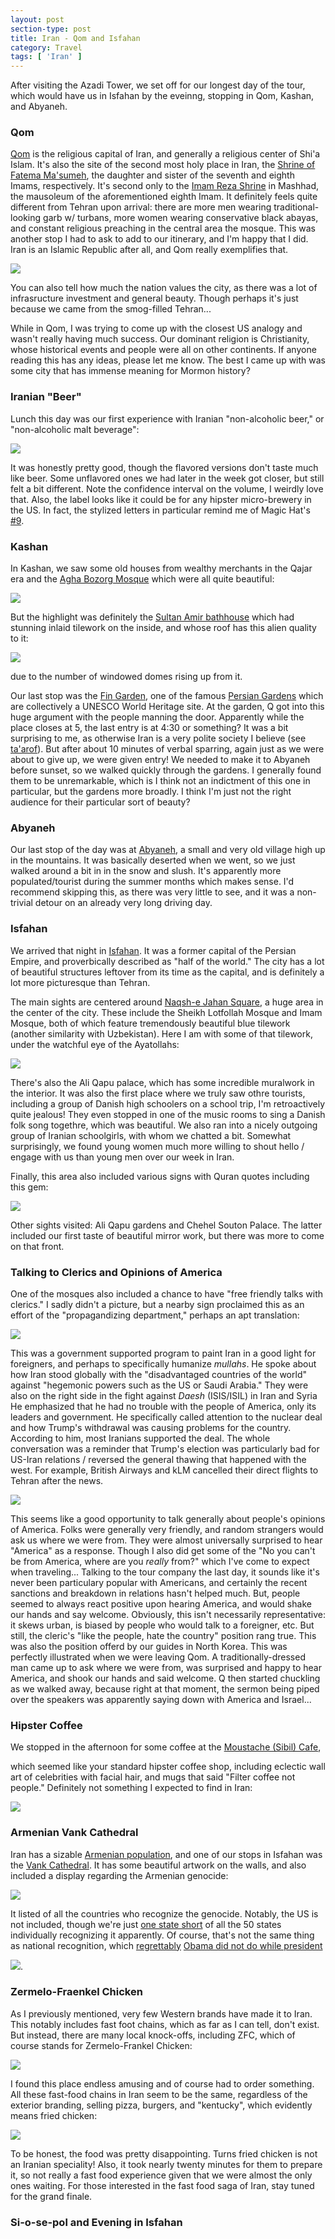 ```yaml
---
layout: post
section-type: post
title: Iran - Qom and Isfahan
category: Travel
tags: [ 'Iran' ]
---
```


After visiting the Azadi Tower, we set off for our longest day of the tour, which would have us in Isfahan by the eveinng, stopping in Qom, Kashan, and Abyaneh.

### Qom

[Qom](https://en.wikipedia.org/wiki/Qom)
is the religious capital of Iran, and generally a religious center of Shi'a Islam. It's also the site of the second most holy place in Iran, the 
[Shrine of Fatema Ma'sumeh](https://en.wikipedia.org/wiki/Fatimah_bint_Musa), the daughter and sister of the seventh and eighth Imams, respectively.
It's second only to the [Imam Reza Shrine](https://en.wikipedia.org/wiki/Imam_Reza_shrine) in Mashhad, the mausoleum of the aforementioned eighth Imam.
It definitely feels quite different from Tehran upon arrival: there are more men wearing traditional-looking garb w/ turbans, more women wearing conservative black abayas, and constant religious preaching in the central area the mosque.
This was another stop I had to ask to add to our itinerary, and I'm happy that I did. 
Iran is an Islamic Republic after all, and Qom really exemplifies that.

![](https://lh3.googleusercontent.com/iLFzEZczEVc0ENnZApRxlrdCteRTXNqc-qSdYT1Ebbmywn1d3cgojFdCCfQCx9gY40RMEwSljJClxSLV4K44bXotMlfaLQHfcZ-k_J8c0FFOo48GkpoR3RSrJeZTc3s8d5ReFkxNFg=w2400)

You can also tell how much the nation values the city, as there was a lot of infrasructure
investment and general beauty. Though perhaps it's just because we came from the smog-filled
Tehran...

While in Qom, I was trying to come up with the closest US analogy and wasn't really having much success. Our dominant 
religion is Christianity, whose historical events and people were all on other continents. If anyone reading this has any ideas,
please let me know. The best I came up with was some city that has immense meaning for Mormon history?

### Iranian "Beer"

Lunch this day was our first experience with Iranian "non-alcoholic beer," or "non-alcoholic malt beverage":

![](https://lh3.googleusercontent.com/APK2vZ0iTNwFyCV9Sy6g-dEuxCZJoRYsfJuvS26qNgLxFtDU5hllrOuOz0Ron9ET6iB-IsjkYk3XyetoPukzWQ3FB8c75sVPvUKYSPoBnW3VkL8FsOaBIaMdOXHKxOqqEH57sY2lQQ=w2400)

It was honestly pretty good, though the flavored versions don't taste much like beer. Some unflavored ones we had later in the
week got closer, but still felt a bit different. Note the confidence interval on the volume, I weirdly love that. Also, the 
label looks like it could be for any hipster micro-brewery in the US. In fact, the stylized letters in particular remind me of
Magic Hat's [#9](https://www.magichat.net/elixirs/9/).

### Kashan

In Kashan, we saw some old houses from wealthy merchants in the Qajar era and 
the [Agha Bozorg Mosque](https://en.wikipedia.org/wiki/Agha_Bozorg_Mosque) which were all quite beautiful:

![](https://lh3.googleusercontent.com/Aaot5TXwlunqrx9TOtyVC0WRD9O7-oQ6QXxTkH1qxq1U58I4Q241oskhlK9rqVU673Y45yHEuDDgPb3Ep-2z7zYCwTEvQ4zcF015WJU4RN_zpm8Xi80p8MuGJwIcCVwLqJdG6YicEA=w2400)

But the highlight was definitely
the [Sultan Amir bathhouse](https://en.wikipedia.org/wiki/Sultan_Amir_Ahmad_Bathhouse) which had stunning inlaid tilework on the inside, and whose roof has this alien quality to it:

![](https://lh3.googleusercontent.com/03u32Ogb0T9-yAt3TVwN7q3KqGV95EtoGeL3GPd7Dw2D4rEXIgM6vBbAYWrRQ2seLt2O7BBo9QJJ7pzLxDzvbG8r57TL1rQ_O5r4ULFG-j0lSr0evyv6LrTB59Gzhlgp4p9daCRPMA=w2400)

due to the number of windowed domes rising up from it.

Our last stop was the 
[Fin Garden](https://en.wikipedia.org/wiki/Fin_Garden), one of the famous [Persian Gardens](https://whc.unesco.org/en/list/1372) which are collectively a UNESCO World Heritage site. 
At the garden, Q got into this huge argument with the people manning the door. Apparently while the place closes at 5, the last entry is at 4:30 or something? It was a bit surprising
to me, as otherwise Iran is a very polite society I believe (see [ta'arof](https://www.latimes.com/local/great-reads/la-me-c1-tarof-20150706-story.html)). 
But after about 10 minutes of verbal sparring, again just as we were about to give up,
we were given entry! We needed to make it to Abyaneh before sunset, so we walked quickly
through the gardens. I generally found them to be unremarkable, which is I think not
an indictment of this one in particular, but the gardens more broadly. I think I'm just
not the right audience for their particular sort of beauty? 

### Abyaneh

Our last stop of the day was at 
[Abyaneh](https://en.wikipedia.org/wiki/Abyaneh), a small and very old village high up in the mountains. 
It was basically deserted when we went, so we just walked around a bit in in the snow and slush. It's apparently more populated/tourist during the summer months which makes sense.
I'd recommend skipping this, as there was very little to see, and it was a non-trivial detour on an already very long driving day.

### Isfahan

We arrived that night in 
[Isfahan](https://en.wikipedia.org/wiki/Isfahan). It was a former capital of the Persian Empire, and proverbically described as "half of the world." The city has a lot of beautiful structures leftover from its time as the capital, and is definitely a lot more picturesque than Tehran.

The main sights are centered around 
[Naqsh-e Jahan Square](https://en.wikipedia.org/wiki/Naqsh-e_Jahan_Square), 
a huge area in the center of the city. These include the Sheikh Lotfollah Mosque and Imam Mosque, both of which feature tremendously beautiful blue tilework (another similarity with Uzbekistan). 
Here I am with some of that tilework, under the watchful eye of the Ayatollahs:

![](https://lh3.googleusercontent.com/R6bFZjxWD18WxVkCovBgXMHVU6FJ8_0IUq2IhlYIqjCDIHRpWZAfaayVi7LwjxXkHkFIW67oR-HND-1EBJNJelRipL8ktk6S_ovrbazWRhrpFBBnUVUKXj8Dg_QyLCHv8RrsS6JKLQ=w2400)

There's also the Ali Qapu palace, which has some incredible muralwork in the interior.
It was also the first place where we truly saw othre tourists, including a group of Danish high schoolers on a school trip, I'm retroactively quite jealous! They even stopped in 
one of the music rooms to sing a Danish folk song togethre, which was beautiful. 
We also ran into a nicely outgoing
group of Iranian schoolgirls, with whom we chatted a bit. Somewhat surprisingly, we found young women much more willing to shout hello / engage with us than young men over our week in Iran.

Finally, this area also included various signs with Quran quotes including this gem:

![](https://lh3.googleusercontent.com/K8ntKemj8GXaLB__GAh5cBWpx33-MRDRgwTo0xlNwJq2pP9Nq04JIoSiknO7PaRh5ASyjYcX8Ve1ZR2jPfg6w3bEj5yyFVi5pzzkGzaa0HzLxqHvbxK64WJUKHB0Xlnj9HZOkddNkg=w2400)


Other sights visited: Ali Qapu gardens and Chehel Souton Palace. The latter included our first taste of beautiful mirror work, but there was more to come on that front.

### Talking to Clerics and Opinions of America

One of the mosques also included a chance to have "free friendly talks with clerics." I sadly didn't a picture, but a nearby sign proclaimed this as an effort of the "propagandizing department," perhaps an apt translation:

![](https://lh3.googleusercontent.com/Xn-zgihs1mlB_AqRCTvqVVxAayQSB6yglf_9DnjnyaGU6rFnrsAwsYkcS3xCwlprBmuMieKr_oJWVbflg7tHH4N28NF2sXlU2DbyUt0zx2x1vViqBn6mX0cNTRfLDlnGwecEPPoVnw=w2400)

This was a government supported program to paint Iran in a good light for foreigners, and perhaps to specifically humanize *mullahs*. 
He spoke about how Iran stood globally with the "disadvantaged countries of the world" against "hegemonic powers such as the US or Saudi Arabia."
They were also on the right side in the fight against *Daesh* (ISIS/ISIL) in Iran and Syria  He emphasized that he had no trouble with the people of America, only its leaders and government. He specifically called attention to the nuclear deal and how Trump's withdrawal was causing problems for the country. 
According to him, most Iranians supported the deal. The whole conversation was a reminder that Trump's election was particularly bad for US-Iran relations / reversed the general thawing that happened with the west. For example, British Airways and kLM cancelled their direct flights to Tehran after the news.

![](https://lh3.googleusercontent.com/YHtB19zCGc1zNk24Oy2diUK550kQ_EcyPrX2uMNt07zzm_xCbY45Oq_l6ZWKEN_1jNNPZYZsJrOr9k5mbjV1NctB5onPmZJs_QJPKGEjENUxHf0aVy60I4sELfsTfsMVru1mGLUInQ=w2400)

This seems like a good opportunity to talk generally about people's opinions of America. 
Folks were generally very friendly, and random strangers would ask us where we were from. They were almost universally surprised to hear "America" as a response.
Though I also did get some of the "No you can't be from America, where are you *really* from?"
which I've come to expect when traveling...
Talking to the tour company the last day, it sounds like it's never been particulary popular with Americans, and certainly the recent sanctions and breakdown in relations hasn't helped much.
But, people seemed to always react positive upon hearing America, and would shake our hands
and say welcome. Obviously, this isn't necessarily representative: it skews urban, is biased by 
people who would talk to a foreigner, etc. But still, the cleric's
"like the people, hate the country" position rang true. This was also the position offerd by our guides in North Korea.
This was perfectly illustrated when we were leaving Qom. A traditionally-dressed man came up to ask where we were from, was surprised and happy 
to hear America, and shook our hands and said welcome. Q then started chuckling as we walked away,  because right at that moment, the sermon being piped over the speakers was apparently saying down with 
America and Israel... 

### Hipster Coffee

We stopped in the afternoon for some coffee at the 
[Moustache (Sibil) Cafe](https://www.tripadvisor.com/Restaurant_Review-g295423-d7714321-Reviews-Sibil_Coffee-Isfahan_Isfahan_Province.html),

which seemed like your standard hipster coffee shop, including eclectic wall art of celebrities with facial hair, and mugs that said "Filter coffee not people." Definitely not something I expected to find in Iran:

![](https://lh3.googleusercontent.com/g2yvU2GO7Hlg-KG6YevgL6_Jp5UF_Gle3ZHnxpQyYmiTdqMCwjOXENQ41zc9VWPHoYdvkO4xPTxuZ-8CedbKYW3tzuRIEJlHei36lH_7hGhh8FRdZFlAd2Nz0smyDp-Nkwoq-dEAEA=w2400)

### Armenian Vank Cathedral

Iran has a sizable [Armenian population](https://en.wikipedia.org/wiki/Iranian_Armenians), and
one of our stops in Isfahan was the 
[Vank Cathedral](https://en.wikipedia.org/wiki/Vank_Cathedral).
It has some beautiful artwork on the walls, and also included a display regarding the Armenian genocide:

![](https://lh3.googleusercontent.com/J4qTq_eOITFfQgk1bumRF6ccw2nHy76s8S4F40QgggzFl5SU2svKGCjWl_5e6g-DmwEJtE7sdXVBhKlJylh36F8nXEP2h3C3f3BiPYuWMi37pVUBqiBdVBov6AOxB3mb4yC_gCqZ4A=w2400)

It listed of all the countries who recognize the genocide. Notably, the US is not included, though we're just [one state short](https://armenianweekly.com/2019/03/20/alabama-becomes-49th-u-s-state-to-recognize-the-armenian-genocide/) of all the 50 states individually recognizing it apparently. Of course, that's not the same thing as national recognition, which 
[regrettably](https://www.politico.com/story/2018/01/19/armenian-genocide-ben-rhodes-samantha-power-obama-349973)
[Obama did not do while president](https://www.nytimes.com/2016/04/23/world/europe/despite-campaign-vow-obama-declines-to-call-massacre-of-armenians-genocide.html)

![](https://lh3.googleusercontent.com/3JgaLcm1VX2Do1Fm6EnJ8gtJkER54WutejvS4f22CmqvFrCEathKEMEDk9ko8biTOp-mir2wSmp9nZXZJNPGZt4lTP3MzBnahqRc64_CekUbIbk_VKuzYfIE_4xCyoGsVnfXneFYkg=w2400).

### Zermelo-Fraenkel Chicken

As I previously mentioned, very few Western brands have made it to Iran. This notably includes
fast foot chains, which as far as I can tell, don't exist. But instead, there are many local
knock-offs, including ZFC, which of course stands for Zermelo-Frankel Chicken:

![](https://lh3.googleusercontent.com/FL-ZKv74hR0Fn8Npk2Eu2K_bHHorkk3ncmI9isvUGtyGcnYbNFZJj6iKUc5kQFRl51A3q8o9zJeiDPHbcsodGw9WHag_axhGB_61UlQ8jD29DOrM0VhVpRDhWYixYFWzBtKlOjgFsg=w2400)

I found this place endless amusing and of course had to order something. All these fast-food chains in Iran seem to be the same, regardless of the exterior branding, selling pizza, burgers, and "kentucky", which evidently means fried chicken:

![](https://lh3.googleusercontent.com/lCW9pQ_0b_MCWfLwMk0EZ9V3IUpI_rEctjI88N2rZ7eqPP9ArvdxfnYR2WLMuxXAQfIOBl4IlfiOas24ypQkkYcfIvyYVIT2d2zOiAkLanUj14bjI-M3IHc-ta3BznFLm0zj_mf5zg=w2400)

To be honest, the food was pretty disappointing. Turns fried chicken is not an Iranian speciality! Also, it took nearly twenty minutes for them to prepare it, so not really a fast food experience given that we were almost the only ones waiting.
For those interested in the fast food saga of Iran, stay tuned for the grand finale.

### Si-o-se-pol and Evening in Isfahan